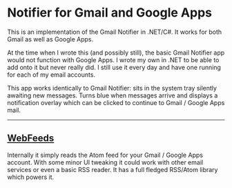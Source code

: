 # Notifier for Gmail and Google Apps

This is an implementation of the Gmail Notifier in .NET/C#.  It works for both Gmail as well as Google Apps.

At the time when I wrote this (and possibly still), the basic Gmail Notifier app would not function with Google Apps.  I wrote my own in .NET to be able to add onto it but never really did. I still use it every day and have one running for each of my email accounts.

This app works identically to Gmail Notifier: sits in the system tray silently awaiting new messages. Turns blue when messages arrive and displays a notification overlay which can be clicked to continue to Gmail / Google Apps mail.

----

## [WebFeeds](https://github.com/mckamey/web-feeds.net)

Internally it simply reads the Atom feed for your Gmail / Google Apps account.  With some minor UI tweaking it could work with other email services or even a basic RSS reader.  It has a full fledged RSS/Atom library which powers it.
